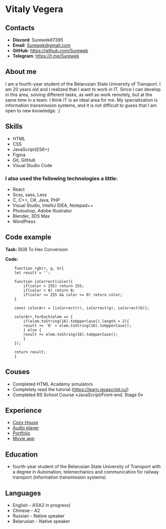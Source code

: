 # Vitaly Vegera

## Contacts

+ **Discord**: Surewek#7395
+ **Email**: Surewek@gmail.com
+ **GitHub**: https://github.com/Surewek
+ **Telegram**: https://t.me/Surewek

## About me

I am a fourth-year student of the Belarusian State University of Transport. I am 20 years old and I realized that I want to work in IT. Since I can develop in this area, solving different tasks, as well as work remotely, but at the same time in a team. I think IT is an ideal area for me. My specialization is information transmission systems, and it is not difficult to guess that I am open to new knowledge. :)

## Skills

+ HTML
+ CSS
+ JavaScript(ES6+)
+ Figma
+ Git, GitHub
+ Visual Studio Code


### I also used the following technologies a little:

+ React
+ Scss, sass, Less
+ C, C++, C#, Java, PHP
+ Visual Studio, IntelliJ IDEA, Notepad++
+ Photoshop, Adobe Illustrator
+ Blender, 3DS Max
+ WordPress

## Code example

**Task:**
RGB To Hex Conversion

**Code:**
```
    function rgb(r, g, b){
    let result = '';

    function isCorrect(color){
        if(color > 255) return 255;
        if(color < 0) return 0;
        if(color <= 255 && color >= 0) return color;
    }

    const colorArr = [isCorrect(r), isCorrect(g), isCorrect(b)];
    
    colorArr.forEach(elem => {
        if(elem.toString(16).toUpperCase().length < 2){
        result += '0' + elem.toString(16).toUpperCase();
        } else {
        result += elem.toString(16).toUpperCase();
        }
    });

    return result;
    }
```

## Couses

+ Completed HTML Academy simulators
+ Completely read the tutorial (https://learn.javascript.ru/)
+ Completed RS School Course «JavaScript/Front-end. Stage 0» 

## Experience

+ [Cozy House](https://rolling-scopes-school.github.io/surewek-JSFE2022Q1/shelter/pages/main/index.html)
+ [Audio player](https://rolling-scopes-school.github.io/surewek-JSFEPRESCHOOL/audio-player/)
+ [Portfolio](https://rolling-scopes-school.github.io/surewek-JSFEPRESCHOOL/portfolio/)
+ [Movie app](https://rolling-scopes-school.github.io/surewek-JSFEPRESCHOOL/movie-app/)

## Education

* fourth-year student of the Belarusian State University of Transport with a degree in Automation, telemechanics and communication for railway transport (information transmission systems)

## Languages

+ English - A1(A2 in progress)
+ Chinese - A2
+ Russian - Native speaker
+ Belarusian - Native speaker